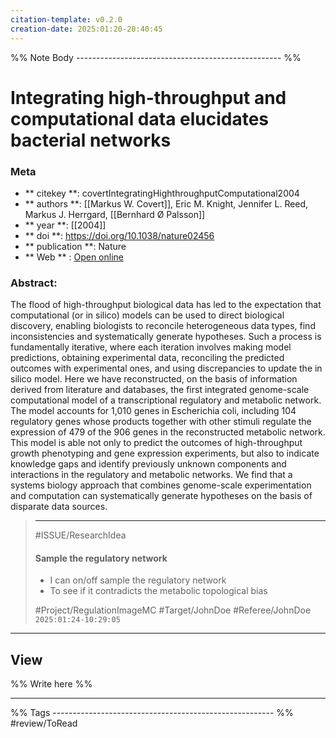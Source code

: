 ```yaml
---
citation-template: v0.2.0
creation-date: 2025:01:20-20:40:45
---
```


%% Note Body --------------------------------------------------- %%
# Integrating high-throughput and computational data elucidates bacterial networks

### Meta
- ** citekey **: covertIntegratingHighthroughputComputational2004
- ** authors **: [[Markus W. Covert]], Eric M. Knight, Jennifer L. Reed, Markus J. Herrgard, [[Bernhard Ø Palsson]]
- ** year **: [[2004]]
- ** doi **: https://doi.org/10.1038/nature02456
- ** publication **: Nature
- ** Web ** : [Open online]()


### Abstract:
The flood of high-throughput biological data has led to the expectation that computational (or in silico) models can be used to direct biological discovery, enabling biologists to reconcile heterogeneous data types, find inconsistencies and systematically generate hypotheses. Such a process is fundamentally iterative, where each iteration involves making model predictions, obtaining experimental data, reconciling the predicted outcomes with experimental ones, and using discrepancies to update the in silico model. Here we have reconstructed, on the basis of information derived from literature and databases, the first integrated genome-scale computational model of a transcriptional regulatory and metabolic network. The model accounts for 1,010 genes in Escherichia coli, including 104 regulatory genes whose products together with other stimuli regulate the expression of 479 of the 906 genes in the reconstructed metabolic network. This model is able not only to predict the outcomes of high-throughput growth phenotyping and gene expression experiments, but also to indicate knowledge gaps and identify previously unknown components and interactions in the regulatory and metabolic networks. We find that a systems biology approach that combines genome-scale experimentation and computation can systematically generate hypotheses on the basis of disparate data sources.

> ***
> #ISSUE/ResearchIdea 
> 
> #### Sample the regulatory network
> - I can on/off sample the regulatory network 
>  - To see if it contradicts the metabolic topological bias
> 
> #Project/RegulationImageMC 
> #Target/JohnDoe #Referee/JohnDoe
> `2025:01:24-10:29:05`

___

## View

%% Write here %%




___
%% Tags  ------------------------------------------------------- %%
#review/ToRead